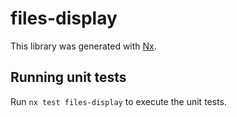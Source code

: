# files-display

This library was generated with [Nx](https://nx.dev).

## Running unit tests

Run `nx test files-display` to execute the unit tests.
